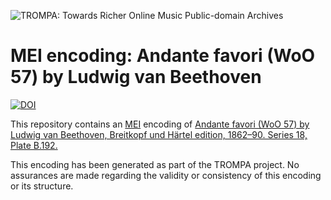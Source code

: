 ![TROMPA: Towards Richer Online Music Public-domain Archives](https://trompamusic.eu/sites/default/files/top-bar-logo_0_0.png)
                                                                                
# MEI encoding: Andante favori (WoO 57) by Ludwig van Beethoven


[![DOI](https://zenodo.org/badge/DOI/10.5281/zenodo.4733181.svg)](https://doi.org/10.5281/zenodo.4733181)


                                                                                
This repository contains an [MEI](https://music-encoding.org) encoding of [Andante favori (WoO 57) by Ludwig van Beethoven, Breitkopf und Härtel edition, 1862–90. Series 18, Plate B.192.](https://imslp.org/wiki/Special:ReverseLookup/58150) 
                                                                                
This encoding has been generated as part of the TROMPA project. No assurances are made regarding the validity or consistency of this encoding or its structure.

